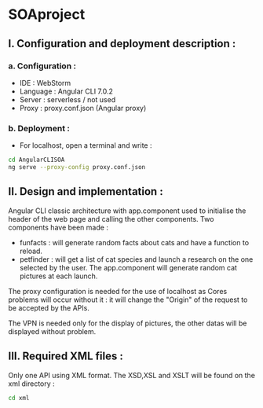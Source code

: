 # SOAproject
## I. Configuration and deployment description :

### a. Configuration :
- IDE : WebStorm
- Language : Angular CLI 7.0.2
- Server : serverless / not used
- Proxy : proxy.conf.json (Angular proxy)

### b. Deployment :
- For localhost, open a terminal and write :
```sh
cd AngularCLISOA
ng serve --proxy-config proxy.conf.json
```



## II. Design and implementation :

Angular CLI classic architecture with app.component used to initialise the header of the web page and calling the other components.
Two components have been made :
- funfacts : will generate random facts about cats and have a function to reload.
- petfinder : will get a list of cat species and launch a research on the one selected by the user.
The app.component will generate random cat pictures at each launch.

The proxy configuration is needed for the use of localhost as Cores problems will occur without it :
it will change the "Origin" of the request to be accepted by the APIs.

The VPN is needed only for the display of pictures, the other datas will be displayed without problem.

## III. Required XML files :

Only one API using XML format.
The XSD,XSL and XSLT will be found on the xml directory :
```sh
cd xml
```
